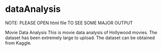 # dataAnalysis
NOTE: PLEASE OPEN html file TO SEE SOME MAJOR OUTPUT

Movie Data Analysis
This is movie data analysis of Hollywood movies.
The dataset has been extremely large to upload.
The dataset can be obtained from Kaggle.
